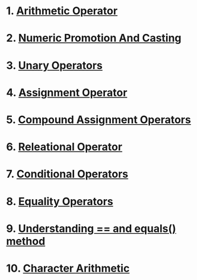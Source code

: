 
# 1. [Arithmetic Operator](./ao.md)
# 2. [Numeric Promotion And Casting](./npac.md)
# 3. [Unary Operators](./uo.md)
# 4. [Assignment Operator](./ass.md)
# 5. [Compound Assignment Operators](./cao.md)
# 6. [Releational Operator](./ro.md)
# 7. [Conditional Operators](./co.md)
# 8. [Equality Operators](./eo.md)
# 9. [Understanding == and equals() method](./equal.md)
# 10. [Character Arithmetic](./ca.md)








